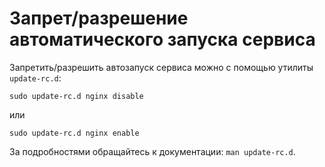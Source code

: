 # Запрет/разрешение автоматического запуска сервиса

Запретить/разрешить автозапуск сервиса можно с помощью утилиты `update-rc.d`:

    sudo update-rc.d nginx disable

или

    sudo update-rc.d nginx enable

За подробностями обращайтесь к документации: `man update-rc.d`.
